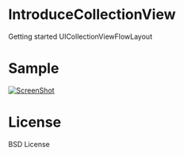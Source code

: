 IntroduceCollectionView
=======================
Getting started UICollectionViewFlowLayout


Sample
======
[![ScreenShot](https://raw.github.com/sonsongithub/IntroduceCollectionView/master/youtube.png)]()


License
=======
BSD License